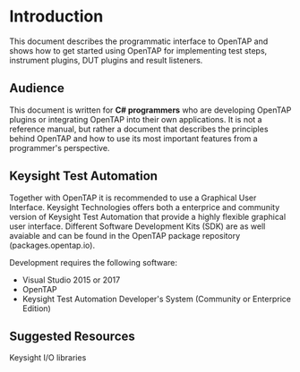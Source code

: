 Introduction
============
This document describes the programmatic interface to OpenTAP and shows how to get started using OpenTAP for implementing test steps, instrument plugins, DUT plugins and result listeners.

## Audience
This document is written for **C# programmers** who are developing OpenTAP plugins or integrating OpenTAP into their own applications. It is not a reference manual, but rather a document that describes the principles behind OpenTAP and how to use its most important features from a programmer's perspective. 

## Keysight Test Automation
Together with OpenTAP it is recommended to use a Graphical User Interface. Keysight Technologies offers both a enterprice and community version of Keysight Test Automation that provide a highly flexible graphical user interface. Different Software Development Kits (SDK) are as well avaiable and can be found in the OpenTAP package repository (packages.opentap.io).


Development requires the following software:

- Visual Studio 2015 or 2017
- OpenTAP 
- Keysight Test Automation Developer's System (Community or Enterprice Edition)

## Suggested Resources
Keysight I/O libraries